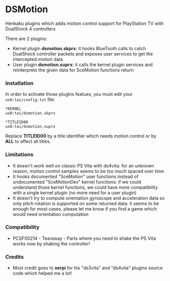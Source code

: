 # DSMotion

Henkaku plugins which adds motion control support for PlayStation TV with DualShock 4 controllers

There are 2 plugins:
 * Kernel plugin **dsmotion.skprx**: it hooks BlueTooth calls to catch DualShock controller packets and exposes user services to get the intercepted motion data
 * User plugin **dsmotion.suprx**: it calls the kernel plugin services and reinterprets the given data for SceMotion functions return


### Installation

In order to activate those plugins featues, you must edit your `ux0:tai/config.txt` file:

```
*KERNEL
ux0:tai/dsmotion.skprx

*TITLEID00
ux0:tai/dsmotion.suprx
```

Replace **TITLEID00** by a title identifier which needs motion control or by **ALL** to affect all titles.


### Limitations

 * It doesn't work well on classic PS Vita with ds4vita: for an unknown reason, motion control samples seems to be too much spaced over time
 * It hooks documented "SceMotion" user functions instead of undocumented "SceMotionDev" kernel functions: if we could understand those kernel functions, we could have more compatibility with a single kernel plugin (no more need for a user plugin)
 * It doesn't try to compute orientation gyroscope and acceleration data so only pitch rotation is supported on some returned data: it seems to be enough for most cases, please let me know if you find a game which would need orientation computation

 
### Compatibility

 * PCSF00214 - Tearaway - Parts where you need to shake the PS Vita works now by shaking the controller!


### Credits

 * Most credit goes to **xerpi** for his "ds3vita" and "ds4vita" plugins source code which helped me a lot!
 
